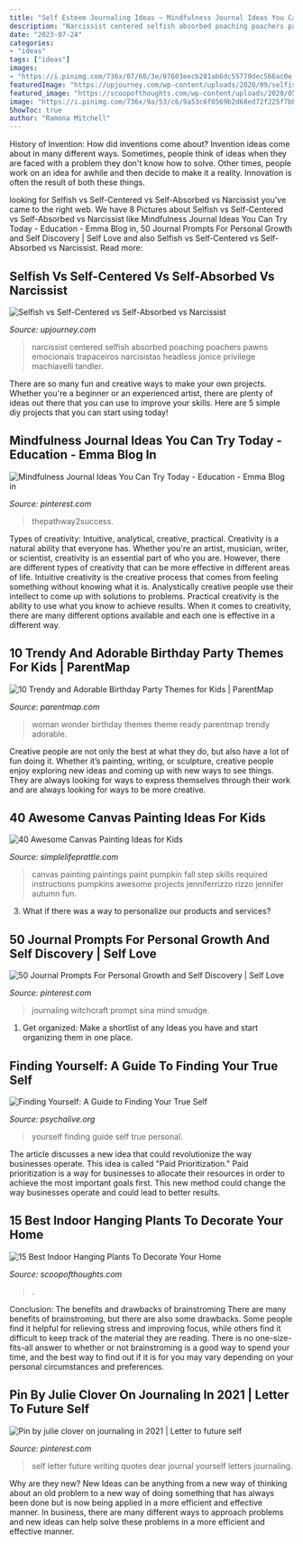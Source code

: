 ```yaml
---
title: "Self Esteem Journaling Ideas ~ Mindfulness Journal Ideas You Can Try Today"
description: "Narcissist centered selfish absorbed poaching poachers pawns emocionais trapaceiros narcisistas headless jonice privilege machiavelli tandler"
date: "2023-07-24"
categories:
- "ideas"
tags: ["ideas"]
images:
- "https://i.pinimg.com/736x/07/60/3e/07603eecb281ab6dc55770dec566ac0e.jpg"
featuredImage: "https://upjourney.com/wp-content/uploads/2020/09/selfish-self-centered-self-absorbed-narcissist-difference.jpg"
featured_image: "https://scoopofthoughts.com/wp-content/uploads/2020/05/best-indoor-hanging-plants.jpg"
image: "https://i.pinimg.com/736x/9a/53/c6/9a53c6f0569b2d68ed72f225f7bb8228.jpg"
ShowToc: true
author: "Ramona Mitchell"
---
```



History of Invention: How did inventions come about?
Invention ideas come about in many different ways. Sometimes, people think of ideas when they are faced with a problem they don't know how to solve. Other times, people work on an idea for awhile and then decide to make it a reality. Innovation is often the result of both these things.

	

		
looking for Selfish vs Self-Centered vs Self-Absorbed vs Narcissist you've came to the right web. We have 8 Pictures about Selfish vs Self-Centered vs Self-Absorbed vs Narcissist like Mindfulness Journal Ideas You Can Try Today - Education - Emma Blog in, 50 Journal Prompts For Personal Growth and Self Discovery | Self Love and also Selfish vs Self-Centered vs Self-Absorbed vs Narcissist. Read more:
		
    
## Selfish Vs Self-Centered Vs Self-Absorbed Vs Narcissist

<img loading=lazy src="https://upjourney.com/wp-content/uploads/2020/09/selfish-self-centered-self-absorbed-narcissist-difference.jpg" onerror="this.onerror=null;this.src='https://tse2.mm.bing.net/th?id=OIP.TAlrYo3_5L-zFqt3qqG3uAHaE8&amp;pid=15.1';" alt="Selfish vs Self-Centered vs Self-Absorbed vs Narcissist">

_Source: upjourney.com_

>narcissist centered selfish absorbed poaching poachers pawns emocionais trapaceiros narcisistas headless jonice privilege machiavelli tandler. 

	

There are so many fun and creative ways to make your own projects. Whether you're a beginner or an experienced artist, there are plenty of ideas out there that you can use to improve your skills. Here are 5 simple diy projects that you can start using today!

    
## Mindfulness Journal Ideas You Can Try Today - Education - Emma Blog In

<img loading=lazy src="https://i.pinimg.com/736x/07/60/3e/07603eecb281ab6dc55770dec566ac0e.jpg" onerror="this.onerror=null;this.src='https://tse3.mm.bing.net/th?id=OIP.jy724VohTtrjbs5ec5bPLAHaM1&amp;pid=15.1';" alt="Mindfulness Journal Ideas You Can Try Today - Education - Emma Blog in">

_Source: pinterest.com_

>thepathway2success. 

	

Types of creativity: Intuitive, analytical, creative, practical.
Creativity is a natural ability that everyone has. Whether you're an artist, musician, writer, or scientist, creativity is an essential part of who you are. However, there are different types of creativity that can be more effective in different areas of life. Intuitive creativity is the creative process that comes from feeling something without knowing what it is. Analystically creative people use their intellect to come up with solutions to problems. Practical creativity is the ability to use what you know to achieve results. When it comes to creativity, there are many different options available and each one is effective in a different way.

    
## 10 Trendy And Adorable Birthday Party Themes For Kids | ParentMap

<img loading=lazy src="https://www.parentmap.com/sites/default/files/styles/1180x660_scaled_cropped/public/2017-10/wonder-woman-1_preview_0.jpg?itok=-iOOcoca" onerror="this.onerror=null;this.src='https://tse3.mm.bing.net/th?id=OIP.1TBRiBmEcEDpA3Gvw_beNAHaEJ&amp;pid=15.1';" alt="10 Trendy and Adorable Birthday Party Themes for Kids | ParentMap">

_Source: parentmap.com_

>woman wonder birthday themes theme ready parentmap trendy adorable. 

	

Creative people are not only the best at what they do, but also have a lot of fun doing it. Whether it’s painting, writing, or sculpture, creative people enjoy exploring new ideas and coming up with new ways to see things. They are always looking for ways to express themselves through their work and are always looking for ways to be more creative.

    
## 40 Awesome Canvas Painting Ideas For Kids

<img loading=lazy src="http://www.simplelifeprattle.com/wp-content/uploads/2014/12/canvas-painting-ideas-2.jpg" onerror="this.onerror=null;this.src='https://tse3.mm.bing.net/th?id=OIP.1hXy8gHYpgxGJm0hCG4DIwHaLD&amp;pid=15.1';" alt="40 Awesome Canvas Painting Ideas for Kids">

_Source: simplelifeprattle.com_

>canvas painting paintings paint pumpkin fall step skills required instructions pumpkins awesome projects jenniferrizzo rizzo jennifer autumn fun. 

	

3. What if there was a way to personalize our products and services?

    
## 50 Journal Prompts For Personal Growth And Self Discovery | Self Love

<img loading=lazy src="https://i.pinimg.com/736x/79/72/40/7972404a94c269fec4e23e6eade0be13.jpg" onerror="this.onerror=null;this.src='https://tse2.mm.bing.net/th?id=OIP.Kr5kSaxvuqfwi6LG_55FVAHaPj&amp;pid=15.1';" alt="50 Journal Prompts For Personal Growth and Self Discovery | Self Love">

_Source: pinterest.com_

>journaling witchcraft prompt sina mind smudge. 

	

1. Get organized: Make a shortlist of any Ideas you have and start organizing them in one place.

    
## Finding Yourself: A Guide To Finding Your True Self

<img loading=lazy src="http://www.psychalive.org/wp-content/uploads/2015/08/Finding-Yourself.jpg" onerror="this.onerror=null;this.src='https://tse1.mm.bing.net/th?id=OIP.RSXty1pwhioF6tUp7bZt1gHaGN&amp;pid=15.1';" alt="Finding Yourself: A Guide to Finding Your True Self">

_Source: psychalive.org_

>yourself finding guide self true personal. 

	

The article discusses a new idea that could revolutionize the way businesses operate. This idea is called "Paid Prioritization." Paid prioritization is a way for businesses to allocate their resources in order to achieve the most important goals first. This new method could change the way businesses operate and could lead to better results.

    
## 15 Best Indoor Hanging Plants To Decorate Your Home

<img loading=lazy src="https://scoopofthoughts.com/wp-content/uploads/2020/05/best-indoor-hanging-plants.jpg" onerror="this.onerror=null;this.src='https://tse1.mm.bing.net/th?id=OIP.U5DvKH_5pZEAZJQ5ta4FRwHaGN&amp;pid=15.1';" alt="15 Best Indoor Hanging Plants To Decorate Your Home">

_Source: scoopofthoughts.com_

>. 

	

Conclusion: The benefits and drawbacks of brainstroming
There are many benefits of brainstroming, but there are also some drawbacks. Some people find it helpful for relieving stress and improving focus, while others find it difficult to keep track of the material they are reading. There is no one-size-fits-all answer to whether or not brainstroming is a good way to spend your time, and the best way to find out if it is for you may vary depending on your personal circumstances and preferences.

    
## Pin By Julie Clover On Journaling In 2021 | Letter To Future Self

<img loading=lazy src="https://i.pinimg.com/736x/9a/53/c6/9a53c6f0569b2d68ed72f225f7bb8228.jpg" onerror="this.onerror=null;this.src='https://tse4.mm.bing.net/th?id=OIP.U5BMYWjyFMQSB0orkLEHRAHaLQ&amp;pid=15.1';" alt="Pin by julie clover on journaling in 2021 | Letter to future self">

_Source: pinterest.com_

>self letter future writing quotes dear journal yourself letters journaling. 

	

Why are they new?
New Ideas can be anything from a new way of thinking about an old problem to a new way of doing something that has always been done but is now being applied in a more efficient and effective manner. In business, there are many different ways to approach problems and new ideas can help solve these problems in a more efficient and effective manner.

